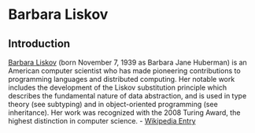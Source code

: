 # Barbara Liskov
## Introduction
[Barbara Liskov](https://en.wikipedia.org/wiki/Barbara_Liskov) (born November 7, 1939 as Barbara Jane Huberman) is an American computer scientist who has made pioneering contributions to programming languages and distributed computing. 
Her notable work includes the development of the Liskov substitution principle which describes the fundamental nature of data abstraction, and is used in type theory (see subtyping) and in object-oriented programming (see inheritance). Her work was recognized with the 2008 Turing Award, the highest distinction in computer science. - [Wikipedia Entry](https://en.wikipedia.org/wiki/Barbara_Liskov)
